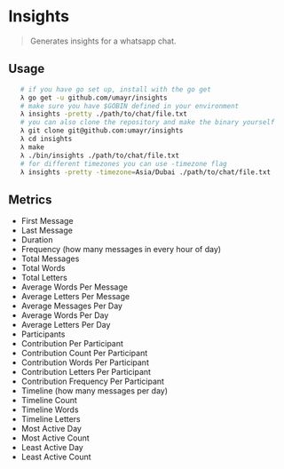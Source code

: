 # Insights
> Generates insights for a whatsapp chat.
 
## Usage
```bash
   # if you have go set up, install with the go get
   λ go get -u github.com/umayr/insights
   # make sure you have $GOBIN defined in your environment
   λ insights -pretty ./path/to/chat/file.txt
   # you can also clone the repository and make the binary yourself
   λ git clone git@github.com:umayr/insights
   λ cd insights
   λ make
   λ ./bin/insights ./path/to/chat/file.txt
   # for different timezones you can use -timezone flag
   λ insights -pretty -timezone=Asia/Dubai ./path/to/chat/file.txt
```
 
## Metrics

- First Message
- Last Message
- Duration
- Frequency (how many messages in every hour of day) 
- Total Messages
- Total Words
- Total Letters
- Average Words Per Message
- Average Letters Per Message
- Average Messages Per Day
- Average Words Per Day
- Average Letters Per Day
- Participants
- Contribution Per Participant
- Contribution Count Per Participant
- Contribution Words Per Participant
- Contribution Letters Per Participant
- Contribution Frequency Per Participant
- Timeline (how many messages per day)
- Timeline Count
- Timeline Words
- Timeline Letters
- Most Active Day
- Most Active Count
- Least Active Day
- Least Active Count
